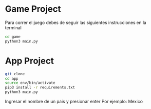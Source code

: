 # Game Project

Para correr el juego debes de seguir las siguientes instrucciones en la terminal

```sh
cd game
python3 main.py
```

# App Project

```sh
git clone
cd app
source env/bin/activate
pip3 install -r requirements.txt
python3 main.py
```
Ingresar el nombre de un pais y presionar enter
Por ejemplo: Mexico